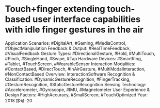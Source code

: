 # Touch+finger extending touch-based user interface capabilities with idle finger gestures in the air

Application Scenarios: #DigitalArt, #Gaming, #MediaControl, #ObjectManipulation
Feedback & Output: #RealTimeFeedback, #VisualFeedback
Gesture Types: #DirectionalGesture, #Hold, #MultiTouch, #Pinch, #SingleHand, #Swipe, #Tap
Hardware Devices: #SmartRing, #Tablet, #TouchScreen, #WearableSensor
Interaction Modalities: #ContactBased, #DirectTouch, #InAirGesture, #MultiModalInteraction, #NonContactBased
Overview: InteractionSoftware
Recognition & Classification: #DynamicGestureRecognition, #FingerTracking, #GestureRecognition, #StaticGestureRecognition
Sensing Technology: #Accelerometer, #Gyroscope, #IMU, #Magnetometer
User Experience & Design Factors: #HighAccuracy, #SmallScreen, #TouchOptimized
Year: 2018
序号: 20